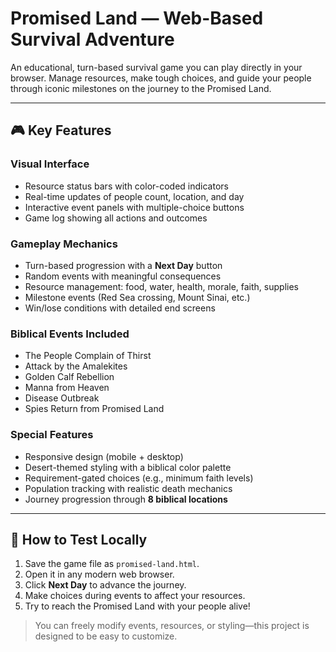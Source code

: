 # Promised Land — Web-Based Survival Adventure

An educational, turn-based survival game you can play directly in your browser. Manage resources, make tough choices, and guide your people through iconic milestones on the journey to the Promised Land.

----------

## 🎮 Key Features

### Visual Interface
-   Resource status bars with color-coded indicators    
-   Real-time updates of people count, location, and day    
-   Interactive event panels with multiple-choice buttons   
-   Game log showing all actions and outcomes
    

### Gameplay Mechanics
-   Turn-based progression with a **Next Day** button 
-   Random events with meaningful consequences   
-   Resource management: food, water, health, morale, faith, supplies  
-   Milestone events (Red Sea crossing, Mount Sinai, etc.)  
-   Win/lose conditions with detailed end screens
    

### Biblical Events Included
-   The People Complain of Thirst   
-   Attack by the Amalekites   
-   Golden Calf Rebellion  
-   Manna from Heaven  
-   Disease Outbreak 
-   Spies Return from Promised Land
    

### Special Features
-   Responsive design (mobile + desktop)    
-   Desert-themed styling with a biblical color palette    
-   Requirement-gated choices (e.g., minimum faith levels)    
-   Population tracking with realistic death mechanics  
-   Journey progression through **8 biblical locations**
    

----------

## 🚀 How to Test Locally
1.  Save the game file as `promised-land.html`. 
2.  Open it in any modern web browser.    
3.  Click **Next Day** to advance the journey.  
4.  Make choices during events to affect your resources.   
5.  Try to reach the Promised Land with your people alive!
    
> You can freely modify events, resources, or styling—this project is designed to be easy to customize.
